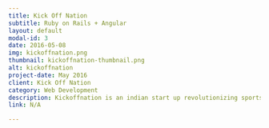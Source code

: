 ```yaml
---
title: Kick Off Nation
subtitle: Ruby on Rails + Angular
layout: default
modal-id: 3
date: 2016-05-08
img: kickoffnation.png
thumbnail: kickoffnation-thumbnail.png
alt: kickoffnation
project-date: May 2016
client: Kick Off Nation
category: Web Development
description: Kickoffnation is an indian start up revolutionizing sports in India. The app has many different applications i.e. customer facing, organzier app etc. Tech stack involves Ruby on Rails, AngularjS & Sass.
link: N/A

---
```

